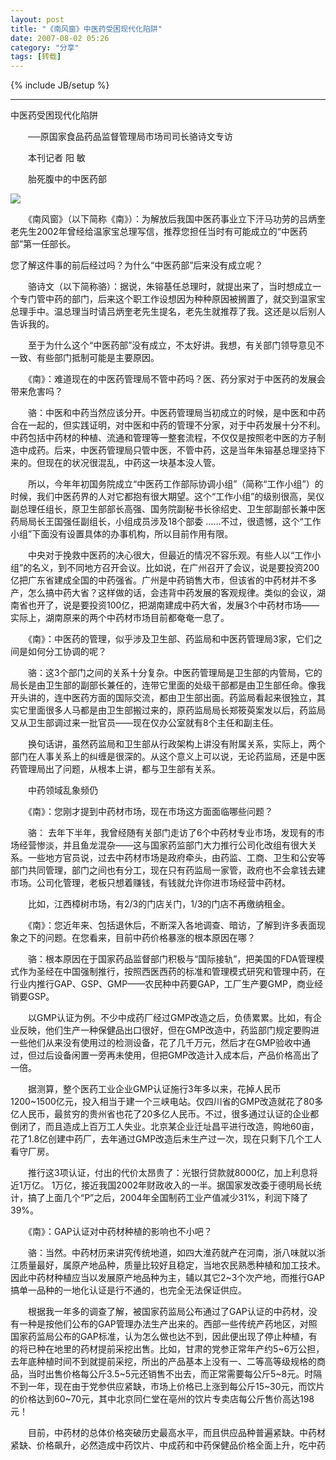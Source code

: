 ```yaml
---
layout: post
title: "《南风窗》中医药受困现代化陷阱"
date: 2007-08-02 05:26
category: "分享"
tags: [转载]
---
```

{% include JB/setup %}

----------------

中医药受困现代化陷阱  
  
　　──原国家食品药品监督管理局市场司司长骆诗文专访  
  
　　本刊记者 阳 敏  
  
　　胎死腹中的中医药部  
  
[![](http://www.yz120.cn/tupian/zypf/huatuo.jpg)](http://www.yz120.cn/tupian/zypf/huatuo.jpg)  
  
　　《南风窗》（以下简称《南》）：为解放后我国中医药事业立下汗马功劳的吕炳奎老先生2002年曾经给温家宝总理写信，推荐您担任当时有可能成立的“中医药部”第一任部长。   
  
  
  
您了解这件事的前后经过吗？为什么“中医药部”后来没有成立呢？  
  
　　骆诗文（以下简称骆）：据说，朱镕基任总理时，就提出来了，当时想成立一个专门管中药的部门，后来这个职工作设想因为种种原因被搁置了，就交到温家宝总理手中。温总理当时请吕炳奎老先生提名，老先生就推荐了我。这还是以后别人告诉我的。  
  
　　至于为什么这个“中医药部”没有成立，不太好讲。我想，有关部门领导意见不一致、有些部门抵制可能是主要原因。  
  
　　《南》：难道现在的中医药管理局不管中药吗？医、药分家对于中医药的发展会带来危害吗？  
  
　　骆：中医和中药当然应该分开。中医药管理局当初成立的时候，是中医和中药合在一起的，但实践证明，对中医和中药的管理不分家，对于中药发展十分不利。中药包括中药材的种植、流通和管理等一整套流程，不仅仅是按照老中医的方子制造中成药。后来，中医药管理局只管中医，不管中药，这是当年朱镕基总理坚持下来的。但现在的状况很混乱，中药这一块基本没人管。  
  
　　所以，今年年初国务院成立“中医药工作部际协调小组”（简称“工作小组”）的时候，我们中医药界的人对它都抱有很大期望。这个“工作小组”的级别很高，吴仪副总理任组长，原卫生部部长高强、国务院副秘书长徐绍史、卫生部副部长兼中医药局局长王国强任副组长，小组成员涉及18个部委 ……不过，很遗憾，这个“工作小组”下面没有设置具体的办事机构，所以目前作用有限。  
  
　　中央对于挽救中医药的决心很大，但最近的情况不容乐观。有些人以“工作小组”的名义，到不同地方召开会议。比如说，在广州召开了会议，说是要投资200亿把广东省建成全国的中药强省。广州是中药销售大市，但该省的中药材并不多产，怎么搞中药大省？这样做的话，会违背中药发展的客观规律。类似的会议，湖南省也开了，说是要投资100亿，把湖南建成中药大省，发展3个中药材市场——实际上，湖南原来的两个中药材市场目前都奄奄一息了。  
  
　　《南》：中医药的管理，似乎涉及卫生部、药监局和中医药管理局3家，它们之间是如何分工协调的呢？  
  
　　骆：这3个部门之间的关系十分复杂。中医药管理局是卫生部的内管局，它的局长是由卫生部的副部长兼任的，连带它里面的处级干部都是由卫生部任命。像我开头讲的，连中医药方面的国际交流，都由卫生部出面。药监局看起来很独立，其实它里面很多人马都是由卫生部搬过来的，原药监局局长郑筱萸案发以后，药监局又从卫生部调过来一批官员——现在仅办公室就有8个主任和副主任。  
  
　　换句话讲，虽然药监局和卫生部从行政架构上讲没有附属关系，实际上，两个部门在人事关系上的纠缠是很深的。从这个意义上可以说，无论药监局，还是中医药管理局出了问题，从根本上讲，都与卫生部有关系。  
  
　　中药领域乱象频仍  
  
　　《南》：您刚才提到中药材市场，现在市场这方面面临哪些问题？  
  
　　骆： 去年下半年，我曾经随有关部门走访了6个中药材专业市场，发现有的市场经营惨淡，并且鱼龙混杂——这与国家药监部门大力推行公司化改组有很大关系。一些地方官员说，过去中药材市场是政府牵头，由药监、工商、卫生和公安等部门共同管理，部门之间也有分工，现在只有药监局一家管，政府也不会拿钱去建市场。公司化管理，老板只想着赚钱，有钱就允许你进市场经营中药材。  
  
　　比如，江西樟树市场，有2/3的门店关门，1/3的门店不再缴纳租金。  
  
　　《南》：您近年来、包括退休后，不断深入各地调查、暗访，了解到许多表面现象之下的问题。在您看来，目前中药价格暴涨的根本原因在哪？  
  
　　骆：根本原因在于国家药品监督部门积极与“国际接轨”，把美国的FDA管理模式作为圣经在中国强制推行，按照西医西药的标准和管理模式研究和管理中药，在行业内推行GAP、GSP、GMP——农民种中药要GAP，工厂生产要GMP，商业经销要GSP。  
  
　　以GMP认证为例。不少中成药厂经过GMP改造之后，负债累累。比如，有企业反映，他们生产一种保健品出口很好，但在GMP改造中，药监部门规定要购进一些他们从来没有使用过的检测设备，花了几千万元，然后才在GMP验收中通过，但过后设备闲置一旁再未使用，但把GMP改造计入成本后，产品价格高出了一倍。  
  
　　据测算，整个医药工业企业GMP认证施行3年多以来，花掉人民币1200~1500亿元，投入相当于建一个三峡电站。仅四川省的GMP改造就花了80多亿人民币，最贫穷的贵州省也花了20多亿人民币。不过，很多通过认证的企业都倒闭了，而且造成上百万工人失业。北京某企业迁址昌平进行改造，购地60亩，花了1.8亿创建中药厂，去年通过GMP改造后未生产过一次，现在只剩下几个工人看守厂房。  
  
　　推行这3项认证，付出的代价太昂贵了：光银行贷款就8000亿，加上利息将近1万亿。 1万亿，接近我国2002年财政收入的一半。据国家发改委于德明局长统计，搞了上面几个“P”之后，2004年全国制药工业产值减少31%，利润下降了39%。  
  
　　《南》：GAP认证对中药材种植的影响也不小吧？  
  
　　骆：当然。中药材历来讲究传统地道，如四大淮药就产在河南，浙八味就以浙江质量最好，属原产地品种，质量比较好且稳定，当地农民熟悉种植和加工技术。因此中药材种植应当以发展原产地品种为主，辅以其它2~3个次产地，而推行GAP搞单一品种的一地化认证是行不通的，也完全无法保证供应。  
  
　　根据我一年多的调查了解，被国家药监局公布通过了GAP认证的中药材，没有一种是按他们公布的GAP管理办法生产出来的。西部一些传统产药地区，对照国家药监局公布的GAP标准，认为怎么做也达不到，因此便出现了停止种植，有的将已种在地里的药材提前采挖出售。比如，甘肃的党参正常年产约5~6万公担，去年底种植时间不到就提前采挖，所出的产品基本上没有一、二等高等级规格的商品，当时出售价格每公斤3.5~5元还销售不出去，而正常需要每公斤5~8元。时隔不到一年，现在由于党参供应紧缺，市场上价格已上涨到每公斤15~30元，而饮片的价格达到60~70元，其中北京同仁堂在亳州的饮片专卖店每公斤售价高达198元！  
  
　　目前，中药材的总体价格突破历史最高水平，而且供应品种普遍紧缺。中药材紧缺、价格飙升，必然造成中药饮片、中成药和中药保健品价格全面上升，吃中药
